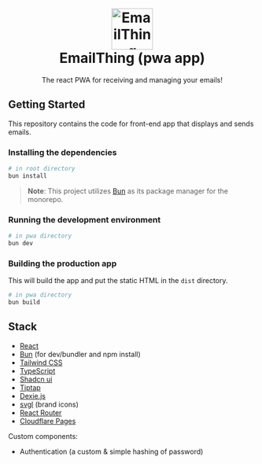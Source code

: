 <h1 align="center">
  <a href="https://emailthing.app/home" target="_blank">
    <img src="https://emailthing.app/logo.png" alt="EmailThing Logo" width="84">
  </a>
  <br>
  EmailThing (pwa app)
</h1>

<p align="center">The react PWA for receiving and managing your emails!</p>

## Getting Started

This repository contains the code for front-end app that displays and sends emails.

### Installing the dependencies

```sh
# in root directory
bun install
```

> **Note**: This project utilizes [Bun](https://bun.sh) as its package manager for the monorepo.

### Running the development environment

```sh
# in pwa directory
bun dev
```

### Building the production app

This will build the app and put the static HTML in the `dist` directory.

```sh
# in pwa directory
bun build
```

## Stack

* [React](https://react.dev/)
* [Bun](https://bun.sh/) (for dev/bundler and npm install)
* [Tailwind CSS](https://tailwindcss.com/)
* [TypeScript](https://www.typescriptlang.org/)
* [Shadcn ui](https://ui.shadcn.com/)
* [Tiptap](https://tiptap.dev/)
* [Dexie.js](https://dexie.org/)
* [svgl](https://svgl.app/) (brand icons)
* [React Router](https://reactrouter.com/)
* [Cloudflare Pages](https://pages.cloudflare.com/)

Custom components:
* Authentication (a custom & simple hashing of password)



